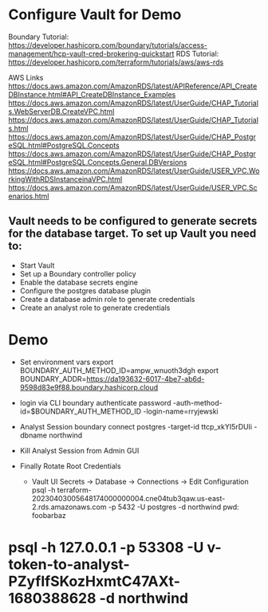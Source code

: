 # Configure Vault for Demo

Boundary Tutorial: https://developer.hashicorp.com/boundary/tutorials/access-management/hcp-vault-cred-brokering-quickstart
RDS Tutorial: https://developer.hashicorp.com/terraform/tutorials/aws/aws-rds

AWS Links
https://docs.aws.amazon.com/AmazonRDS/latest/APIReference/API_CreateDBInstance.html#API_CreateDBInstance_Examples
https://docs.aws.amazon.com/AmazonRDS/latest/UserGuide/CHAP_Tutorials.WebServerDB.CreateVPC.html
https://docs.aws.amazon.com/AmazonRDS/latest/UserGuide/CHAP_Tutorials.html
https://docs.aws.amazon.com/AmazonRDS/latest/UserGuide/CHAP_PostgreSQL.html#PostgreSQL.Concepts
https://docs.aws.amazon.com/AmazonRDS/latest/UserGuide/CHAP_PostgreSQL.html#PostgreSQL.Concepts.General.DBVersions
https://docs.aws.amazon.com/AmazonRDS/latest/UserGuide/USER_VPC.WorkingWithRDSInstanceinaVPC.html
https://docs.aws.amazon.com/AmazonRDS/latest/UserGuide/USER_VPC.Scenarios.html


## Vault needs to be configured to generate secrets for the database target. To set up Vault you need to:

- Start Vault
- Set up a Boundary controller policy
- Enable the database secrets engine
- Configure the postgres database plugin
- Create a database admin role to generate credentials
- Create an analyst role to generate credentials


# Demo

- Set environment vars
export BOUNDARY_AUTH_METHOD_ID=ampw_wnuoth3dgh 
export BOUNDARY_ADDR=https://da193632-6017-4be7-ab6d-9598d83e9f88.boundary.hashicorp.cloud 

- login via CLI
boundary authenticate password -auth-method-id=$BOUNDARY_AUTH_METHOD_ID -login-name=rryjewski

- Analyst Session
boundary connect postgres -target-id ttcp_xkYI5rDUli -dbname northwind

- Kill Analyst Session from Admin GUI

- Finally Rotate Root Credentials
  - Vault UI Secrets -> Database -> Connections -> Edit Configuration
psql -h terraform-20230403005648174000000004.cne04tub3qaw.us-east-2.rds.amazonaws.com -p 5432 -U postgres -d northwind
pwd: foobarbaz


# psql -h 127.0.0.1 -p 53308 -U v-token-to-analyst-PZyfIfSKozHxmtC47AXt-1680388628 -d northwind
# 

